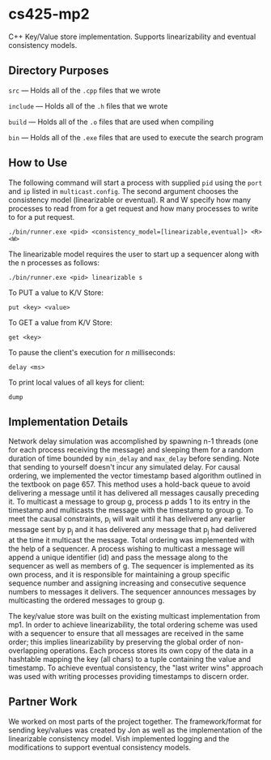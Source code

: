 # cs425-mp2
C++ Key/Value store implementation. Supports linearizability and eventual consistency models.

## Directory Purposes
`src` — Holds all of the `.cpp` files that we wrote

`include` — Holds all of the `.h` files that we wrote

`build` — Holds all of the `.o` files that are used when compiling

`bin` — Holds all of the `.exe` files that are used to execute the search program

## How to Use
The following command will start a process with supplied `pid` using the `port` and `ip` listed in `multicast.config`. The second argument chooses the consistency model (linearizable or eventual).
R and W specify how many processes to read from for a get request and how many processes to write to
for a put request.

`./bin/runner.exe <pid> <consistency_model=[linearizable,eventual]> <R> <W>`

The linearizable model requires the user to start up a sequencer along with the n processes as follows:

`./bin/runner.exe <pid> linearizable s`

To PUT a value to K/V Store:

`put <key> <value>`

To GET a value from K/V Store:

`get <key>`

To pause the client's execution for *n* milliseconds:

`delay <ms>`

To print local values of all keys for client:

`dump`

## Implementation Details

Network delay simulation was accomplished by spawning n-1 threads (one for each process receiving the message) and sleeping them for a random duration of time bounded by `min_delay` and `max_delay` before sending. Note that sending to yourself doesn't incur any simulated delay. For causal ordering, we implemented the vector timestamp based algorithm outlined in the textbook on page 657. This method uses a hold-back queue to avoid delivering a message until it has delivered all messages causally preceding it. To multicast a message to group g, process p adds 1 to its entry in the timestamp and multicasts the message with the timestamp to group g. To meet the causal constraints, p<sub>i</sub> will wait until it has delivered any earlier message sent by p<sub>j</sub> and it has delivered any message that p<sub>j</sub> had delivered at the time it multicast the message. Total ordering was implemented with the help of a sequencer. A process wishing to multicast a message will append a unique identifier (id) and pass the message along to the sequencer as well as members of g. The sequencer is implemented as its own process, and it is responsible for maintaining a group specific sequence number and assigning increasing and consecutive sequence numbers to messages it delivers. The sequencer announces messages by multicasting the ordered messages to group g.

The key/value store was built on the existing multicast implementation from mp1. In order to achieve linearizability, the total ordering scheme was used with a sequencer to ensure that all messages are received in the same order; this implies linearizability by preserving the global order of non-overlapping operations. Each process stores its own copy of the data in a hashtable mapping the key (all chars) to a tuple containing the value and timestamp. To achieve eventual consistency, the "last writer wins" approach was used with writing processes providing timestamps to discern order. 

## Partner Work

We worked on most parts of the project together. The framework/format for sending key/values was created by Jon as well as the implementation of the linearizable consistency model. Vish implemented logging and the modifications to support eventual consistency models. 
